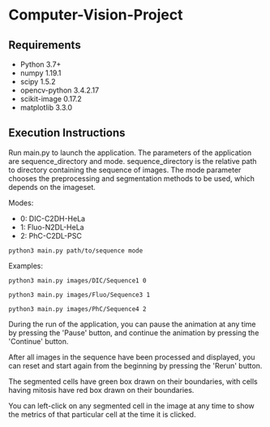 # Computer-Vision-Project
## Requirements
* Python 3.7+
* numpy 1.19.1
* scipy 1.5.2
* opencv-python 3.4.2.17
* scikit-image 0.17.2
* matplotlib 3.3.0


## Execution Instructions
Run main.py to launch the application.
The parameters of the application are sequence_directory and mode.
sequence_directory is the relative path to directory containing the sequence of images.
The mode parameter chooses the preprocessing and segmentation methods to be used, which depends on the imageset.

Modes: 
* 0: DIC-C2DH-HeLa
* 1: Fluo-N2DL-HeLa
* 2: PhC-C2DL-PSC

```
python3 main.py path/to/sequence mode 
```
Examples:
```
python3 main.py images/DIC/Sequence1 0 
```
```
python3 main.py images/Fluo/Sequence3 1 
```
```
python3 main.py images/PhC/Sequence4 2
```

During the run of the application, you can pause the animation at any time by pressing the 'Pause' button, and continue the animation by pressing the 'Continue' button.

After all images in the sequence have been processed and displayed, you can reset and start again from the beginning by pressing the 'Rerun' button.

The segmented cells have green box drawn on their boundaries, with cells having mitosis have red box drawn on their boundaries. 

You can left-click on any segmented cell in the image at any time to show the metrics of that particular cell at the time it is clicked.


